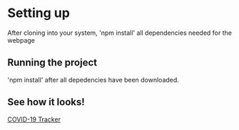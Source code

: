 # Setting up

After cloning into your system, 'npm install' all dependencies needed for the webpage

## Running the project

'npm install' after all depedencies have been downloaded.

## See how it looks!

[COVID-19 Tracker](https://covid-19-tracker-theta.vercel.app/)
